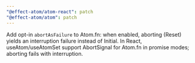 ```yaml
---
"@effect-atom/atom-react": patch
"@effect-atom/atom": patch
---
```


Add opt-in `abortAsFailure` to Atom.fn: when enabled, aborting (Reset) yields an interruption failure instead of Initial. In React, useAtom/useAtomSet support AbortSignal for Atom.fn in promise modes; aborting fails with interruption.
